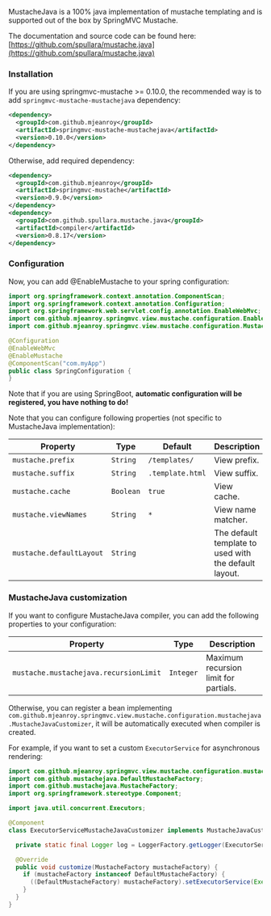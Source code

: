 MustacheJava is a 100% java implementation of mustache templating and is supported out of the box by SpringMVC Mustache.

The documentation and source code can be found here: [https://github.com/spullara/mustache.java](https://github.com/spullara/mustache.java)

### Installation

If you are using springmvc-mustache >= 0.10.0, the recommended way is to add `springmvc-mustache-mustachejava` dependency:

```xml
<dependency>
  <groupId>com.github.mjeanroy</groupId>
  <artifactId>springmvc-mustache-mustachejava</artifactId>
  <version>0.10.0</version>
</dependency>
```

Otherwise, add required dependency:

```xml
<dependency>
  <groupId>com.github.mjeanroy</groupId>
  <artifactId>springmvc-mustache</artifactId>
  <version>0.9.0</version>
</dependency>
<dependency>
  <groupId>com.github.spullara.mustache.java</groupId>
  <artifactId>compiler</artifactId>
  <version>0.8.17</version>
</dependency>
```

### Configuration

Now, you can add @EnableMustache to your spring configuration:

```java
import org.springframework.context.annotation.ComponentScan;
import org.springframework.context.annotation.Configuration;
import org.springframework.web.servlet.config.annotation.EnableWebMvc;
import com.github.mjeanroy.springmvc.view.mustache.configuration.EnableMustache;
import com.github.mjeanroy.springmvc.view.mustache.configuration.MustacheProvider;

@Configuration
@EnableWebMvc
@EnableMustache
@ComponentScan("com.myApp")
public class SpringConfiguration {
}
```

Note that if you are using SpringBoot, **automatic configuration will be registered, you have nothing to do!**

Note that you can configure following properties (not specific to MustacheJava implementation):

| Property                 | Type      | Default          | Description                                           |
| ------------------------ | --------- | ---------------- | ----------------------------------------------------- |
| `mustache.prefix`        | `String`  | `/templates/`    | View prefix.                                          |
| `mustache.suffix`        | `String`  | `.template.html` | View suffix.                                          |
| `mustache.cache`         | `Boolean` | `true`           | View cache.                                           |
| `mustache.viewNames`     | `String`  | `*`              | View name matcher.                                    |
| `mustache.defaultLayout` | `String`  |                  | The default template to used with the default layout. |

### MustacheJava customization

If you want to configure MustacheJava compiler, you can add the following properties to your configuration:

| Property                               | Type      | Description                           |
| -------------------------------------- | --------- | ------------------------------------- |
| `mustache.mustachejava.recursionLimit` | `Integer` | Maximum recursion limit for partials. |

Otherwise, you can register a bean implementing `com.github.mjeanroy.springmvc.view.mustache.configuration.mustachejava.MustacheJavaCustomizer`, it will be automatically executed when compiler is created.

For example, if you want to set a custom `ExecutorService` for asynchronous rendering:

```java
import com.github.mjeanroy.springmvc.view.mustache.configuration.mustachejava.MustacheJavaCustomizer;
import com.github.mustachejava.DefaultMustacheFactory;
import com.github.mustachejava.MustacheFactory;
import org.springframework.stereotype.Component;

import java.util.concurrent.Executors;

@Component
class ExecutorServiceMustacheJavaCustomizer implements MustacheJavaCustomizer {

  private static final Logger log = LoggerFactory.getLogger(ExecutorServiceMustacheJavaCustomizer.class);

  @Override
  public void customize(MustacheFactory mustacheFactory) {
    if (mustacheFactory instanceof DefaultMustacheFactory) {
      ((DefaultMustacheFactory) mustacheFactory).setExecutorService(Executors.newSingleThreadExecutor());
    }
  }
}
```
